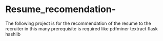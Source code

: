 # Resume_recomendation-
The following project is for the recommendation of the resume to the recruiter in this many prerequisite is required like 
pdfminer
textract
flask
hashlib
